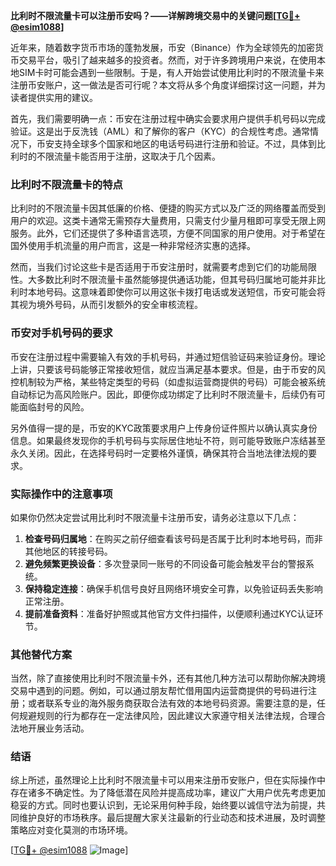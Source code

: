 **比利时不限流量卡可以注册币安吗？——详解跨境交易中的关键问题[[TG💪+ @esim1088](https://t.me/s/esim1088)]**

近年来，随着数字货币市场的蓬勃发展，币安（Binance）作为全球领先的加密货币交易平台，吸引了越来越多的投资者。然而，对于许多跨境用户来说，在使用本地SIM卡时可能会遇到一些限制。于是，有人开始尝试使用比利时的不限流量卡来注册币安账户，这一做法是否可行呢？本文将从多个角度详细探讨这一问题，并为读者提供实用的建议。

首先，我们需要明确一点：币安在注册过程中确实会要求用户提供手机号码以完成验证。这是出于反洗钱（AML）和了解你的客户（KYC）的合规性考虑。通常情况下，币安支持全球多个国家和地区的电话号码进行注册和验证。不过，具体到比利时的不限流量卡能否用于注册，这取决于几个因素。

### 比利时不限流量卡的特点

比利时的不限流量卡因其低廉的价格、便捷的购买方式以及广泛的网络覆盖而受到用户的欢迎。这类卡通常无需预存大量费用，只需支付少量月租即可享受无限上网服务。此外，它们还提供了多种语言选项，方便不同国家的用户使用。对于希望在国外使用手机流量的用户而言，这是一种非常经济实惠的选择。

然而，当我们讨论这些卡是否适用于币安注册时，就需要考虑到它们的功能局限性。大多数比利时不限流量卡虽然能够提供通话功能，但其号码归属地可能并非比利时本地号码。这意味着即使你可以用这张卡拨打电话或发送短信，币安可能会将其视为境外号码，从而引发额外的安全审核流程。

### 币安对手机号码的要求

币安在注册过程中需要输入有效的手机号码，并通过短信验证码来验证身份。理论上讲，只要该号码能够正常接收短信，就应当满足基本要求。但是，由于币安的风控机制较为严格，某些特定类型的号码（如虚拟运营商提供的号码）可能会被系统自动标记为高风险账户。因此，即便你成功绑定了比利时不限流量卡，后续仍有可能面临封号的风险。

另外值得一提的是，币安的KYC政策要求用户上传身份证件照片以确认真实身份信息。如果最终发现你的手机号码与实际居住地址不符，则可能导致账户冻结甚至永久关闭。因此，在选择号码时一定要格外谨慎，确保其符合当地法律法规的要求。

### 实际操作中的注意事项

如果你仍然决定尝试用比利时不限流量卡注册币安，请务必注意以下几点：

1. **检查号码归属地**：在购买之前仔细查看该号码是否属于比利时本地号码，而非其他地区的转接号码。
2. **避免频繁更换设备**：多次登录同一账号的不同设备可能会触发平台的警报系统。
3. **保持稳定连接**：确保手机信号良好且网络环境安全可靠，以免验证码丢失影响正常注册。
4. **提前准备资料**：准备好护照或其他官方文件扫描件，以便顺利通过KYC认证环节。

### 其他替代方案

当然，除了直接使用比利时不限流量卡外，还有其他几种方法可以帮助你解决跨境交易中遇到的问题。例如，可以通过朋友帮忙借用国内运营商提供的号码进行注册；或者联系专业的海外服务商获取合法有效的本地号码资源。需要注意的是，任何规避规则的行为都存在一定法律风险，因此建议大家遵守相关法律法规，合理合法地开展业务活动。

### 结语

综上所述，虽然理论上比利时不限流量卡可以用来注册币安账户，但在实际操作中存在诸多不确定性。为了降低潜在风险并提高成功率，建议广大用户优先考虑更加稳妥的方式。同时也要认识到，无论采用何种手段，始终要以诚信守法为前提，共同维护良好的市场秩序。最后提醒大家关注最新的行业动态和技术进展，及时调整策略应对变化莫测的市场环境。

[[TG💪+ @esim1088](https://t.me/s/esim1088) ![Image](https://i.postimg.cc/4NQfJmqS/Snipaste-2025-05-13-00-14-12.png)]